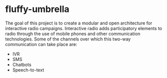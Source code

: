 # fluffy-umbrella

The goal of this project is to create a modular and open architecture for interactive radio campaigns. Interactive radio adds participatory elements to radio through the use of mobile phones and other communication technologies. Some of the channels over which this two-way communication can take place are:
* IVR
* SMS
* Chatbots
* Speech-to-text
<!-- between campaign features and an audience -->
